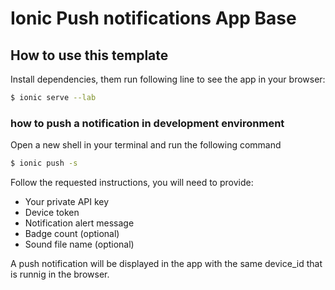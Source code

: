 Ionic Push notifications App Base
=====================

## How to use this template

Install dependencies, them run following line to see the app in your browser:

```bash
$ ionic serve --lab
```

### how to push a notification in development environment

Open a new shell in your terminal and run the following command

```bash
$ ionic push -s
```
Follow the requested instructions, you will need to provide:

* Your private API key
* Device token
* Notification alert message
* Badge count (optional)
* Sound file name (optional)

A push notification will be displayed in the app with the same device_id that is runnig in the browser.